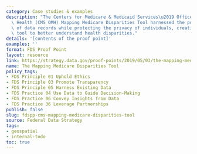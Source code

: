 ```yaml
---
category: Case studies & examples
description: "The Centers for Medicare & Medicaid Services\u2019 Office of Minority\
  \ Health (CMS OMH) Mapping Medicare Disparities Tool harnessed the power of millions\
  \ of data records while protecting the privacy of individuals, creating an easy-to-use\
  \ tool to better understand health disparities."
details: '[contents of the proof point]'
examples: ''
format: FDS Proof Point
layout: resource
link: https://strategy.data.gov/proof-points/2019/05/03/the-mapping-medicare-disparities-tools/
name: The Mapping Medicare Disparities Tool
policy_tags:
- FDS Principle 01 Uphold Ethics
- FDS Principle 03 Promote Transparency
- FDS Principle 05 Harness Existing Data
- FDS Practice 04 Use Data to Guide Decision-Making
- FDS Practice 06 Convey Insights from Data
- FDS Practice 36 Leverage Partnerships
publish: false
slug: fdspp-cms-mapping-medicare-disparities-tool
source: Federal Data Strategy
tags:
- geospatial
- internal-todo
toc: true
---
```

